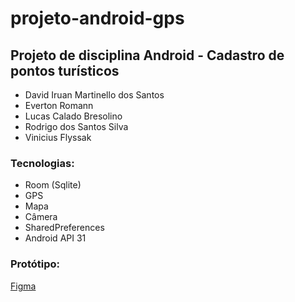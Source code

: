 # projeto-android-gps

## Projeto de disciplina Android - Cadastro de pontos turísticos

* David Iruan Martinello dos Santos
* Everton Romann
* Lucas Calado Bresolino
* Rodrigo dos Santos Silva
* Vinicius Flyssak

### Tecnologias:
- Room (Sqlite)
- GPS
- Mapa
- Câmera
- SharedPreferences
- Android API 31

### Protótipo:
[Figma](https://www.figma.com/proto/KDOaFHX7L2FBvm2cHPSTnZ/Untitled?node-id=2-396&t=q5gw1xfghkazWR5C-1&starting-point-node-id=2%3A396)

